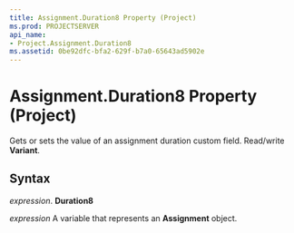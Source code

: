 ```yaml
---
title: Assignment.Duration8 Property (Project)
ms.prod: PROJECTSERVER
api_name:
- Project.Assignment.Duration8
ms.assetid: 0be92dfc-bfa2-629f-b7a0-65643ad5902e
---
```



# Assignment.Duration8 Property (Project)

 Gets or sets the value of an assignment duration custom field. Read/write **Variant**.


## Syntax

 _expression_. **Duration8**

 _expression_ A variable that represents an **Assignment** object.


